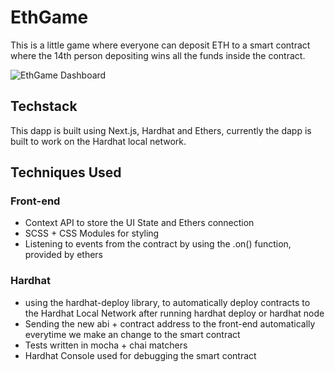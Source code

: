 # EthGame 
This is a little game where everyone can deposit ETH to a smart contract where the 14th person depositing wins all the funds inside the contract.

![EthGame Dashboard](./ethgame-frontend/public/ethGame.jpg)


## Techstack 
This dapp is built using Next.js, Hardhat and Ethers, currently the dapp is built to work on the Hardhat local network. 

## Techniques Used

### Front-end
- Context API to store the UI State and Ethers connection
- SCSS + CSS Modules for styling
- Listening to events from the contract by using the .on() function, provided by ethers

### Hardhat
- using the hardhat-deploy library, to automatically deploy contracts to the Hardhat Local Network after running hardhat deploy or hardhat node
- Sending the new abi + contract address to the front-end automatically everytime we make an change to the smart contract
- Tests written in mocha + chai matchers
- Hardhat Console used for debugging the smart contract